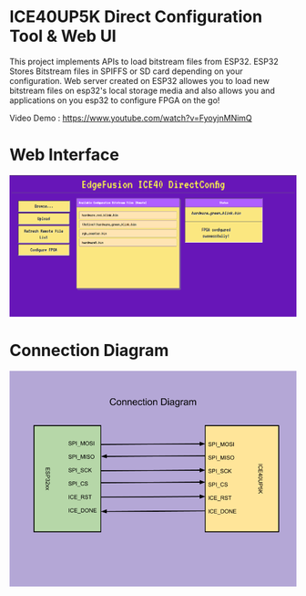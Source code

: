 # ICE40UP5K Direct Configuration Tool & Web UI
This project implements APIs to load bitstream files from ESP32. ESP32 Stores Bitstream files in SPIFFS or SD card depending on your configuration. Web server created on ESP32 allowes you to load new bitstream files on esp32's local storage media and also allows you and applications on you esp32 to configure FPGA on the go!

Video Demo : https://www.youtube.com/watch?v=FyoyjnMNimQ

# Web Interface
![Web Interface Screenshot ](assets/WebInterface.png)

# Connection Diagram 
![Connections](assets/ICE40-ESP32%20Connections.png)